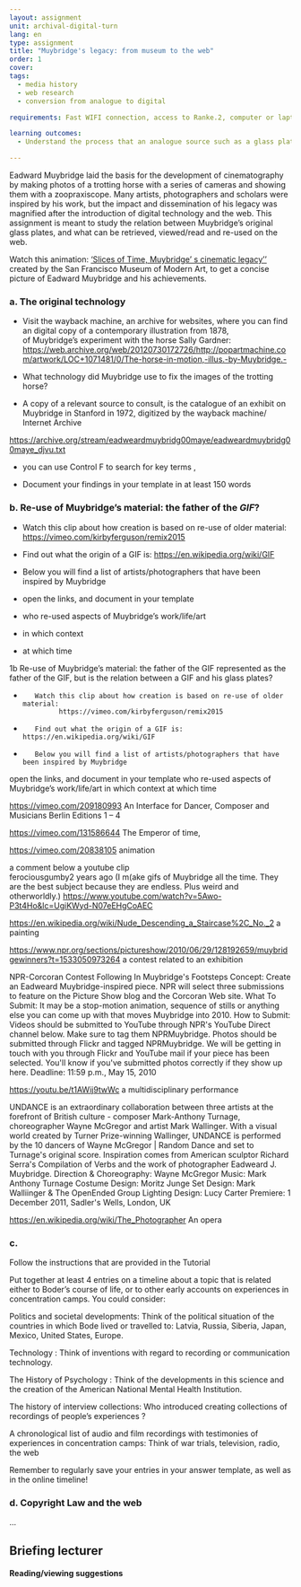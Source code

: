 ```yaml
---
layout: assignment
unit: archival-digital-turn
lang: en
type: assignment
title: "Muybridge's legacy: from museum to the web"
order: 1
cover:
tags:
  - media history
  - web research
  - conversion from analogue to digital

requirements: Fast WIFI connection, access to Ranke.2, computer or laptop, application on laptop or computer to view video,

learning outcomes:
  - Understand the process that an analogue source such as a glass plate undergoes when published on the web.

---
```


Eadward Muybridge laid the basis for the development of cinematography by making photos of a trotting horse with a series of
cameras and showing them with a zoopraxiscope. Many artists, photographers and scholars were inspired by his work, but the
impact and dissemination of his legacy was magnified after the introduction of digital technology and the web.
This assignment is meant to study the relation between Muybridge’s original glass plates, and what can be retrieved,
viewed/read and re-used on the web.


<!-- more -->

Watch this animation: [‘Slices of Time, Muybridge’ s cinematic legacy’’](https://youtu.be/wNU7sXkZmSw) created by the San Francisco Museum of  Modern Art,
to get a concise picture of Eadward Muybridge and his achievements.

<!-- briefing-student -->

### a. The original technology
<!-- section-contents -->

- Visit the wayback machine, an archive for websites, where you can find an digital copy of a contemporary illustration from 1878,  
of Muybridge’s experiment with the horse Sally Gardner:
https://web.archive.org/web/20120730172726/http://popartmachine.com/artwork/LOC+1071481/0/The-horse-in-motion,-illus.-by-Muybridge.-  

- What technology did Muybridge use to fix the images of the trotting horse?
-  A copy of a relevant source to consult,  is the catalogue of an exhibit on Muybridge in Stanford in 1972,
digitized by the wayback machine/ Internet Archive

https://archive.org/stream/eadweardmuybridg00maye/eadweardmuybridg00maye_djvu.txt

- you can use Control F  to search for key terms ,

- Document your findings in your template in at least 150 words


<!-- section -->
### b. Re-use of Muybridge’s material: the father of the *GIF*?
<!-- section-contents -->
-  Watch this clip about how creation is based on re-use of older material:
   https://vimeo.com/kirbyferguson/remix2015
-  Find out what the origin of a GIF is:
   https://en.wikipedia.org/wiki/GIF

- Below you will find a list of artists/photographers that have been inspired by Muybridge
- open the links,  and document in your template

- who re-used aspects of Muybridge’s work/life/art
- in which context
- at which time  





1b   Re-use of Muybridge’s material: the father of the GIF represented as the
       father of the GIF, but is the relation between a GIF and his glass plates?

-        Watch this clip about how creation is based on re-use of older material:
               https://vimeo.com/kirbyferguson/remix2015

-        Find out what the origin of a GIF is: https://en.wikipedia.org/wiki/GIF

-        Below you will find a list of artists/photographers that have been inspired by Muybridge

open the links,  and document in your template
 who re-used aspects of Muybridge’s work/life/art
 in which context
 at which time  

https://vimeo.com/209180993  An Interface for Dancer, Composer and Musicians
Berlin Editions 1 – 4

https://vimeo.com/131586644
The Emperor of time,

https://vimeo.com/20838105
animation

a comment below  a youtube clip       
ferociousgumby2 years ago
(I m(ake gifs of Muybridge all the time. They are the best subject because they are endless. Plus weird and otherworldly.)
https://www.youtube.com/watch?v=5Awo-P3t4Ho&lc=UgiKWyd-N07eEHgCoAEC

https://en.wikipedia.org/wiki/Nude_Descending_a_Staircase%2C_No._2
a painting

https://www.npr.org/sections/pictureshow/2010/06/29/128192659/muybridgewinners?t=1533050973264
a contest related to an exhibition

NPR-Corcoran Contest
Following In Muybridge's Footsteps
Concept: Create an Eadweard Muybridge-inspired piece. NPR will select three submissions to feature on the Picture Show blog and the Corcoran Web site.
What To Submit: It may be a stop-motion animation, sequence of stills or anything else you can come up with that moves Muybridge into 2010.
How to Submit: Videos should be submitted to YouTube through NPR's YouTube Direct channel below. Make sure to tag them NPRMuybridge. Photos should be submitted through Flickr and tagged NPRMuybridge. We will be getting in touch with you through Flickr and YouTube mail if your piece has been selected. You'll know if you've submitted photos correctly if they show up here.
Deadline: 11:59 p.m., May 15, 2010

https://youtu.be/t1AWij9twWc
a multidisciplinary performance

UNDANCE is an extraordinary collaboration between three artists at the forefront of British culture - composer Mark-Anthony Turnage, choreographer Wayne McGregor and artist Mark Wallinger. With a visual world created by Turner Prize-winning Wallinger, UNDANCE is performed by the 10 dancers of Wayne McGregor | Random Dance and set to Turnage's original score. Inspiration comes from American sculptor Richard Serra's Compilation of Verbs and the work of photographer Eadweard J. Muybridge. Direction & Choreography: Wayne McGregor Music: Mark Anthony Turnage Costume Design: Moritz Junge Set Design: Mark Walliinger & The OpenEnded Group Lighting Design: Lucy Carter Premiere: 1 December 2011, Sadler's Wells, London, UK


 https://en.wikipedia.org/wiki/The_Photographer
 An opera

<!-- section -->
### c.
<!-- section-contents -->
Follow the instructions that are provided in the Tutorial

Put together at least 4 entries on a timeline about a topic  that is related either to Boder’s course of life, or to other early accounts on experiences in concentration camps.  You could consider:

Politics and societal developments:    Think of the political situation of the countries in which Bode lived or travelled to: Latvia, Russia, Siberia, Japan, Mexico, United States, Europe.

Technology :     Think of  inventions with regard to recording or communication technology.

The History of Psychology :  Think of the developments in this science and the creation of the American National Mental Health Institution.

The history of  interview collections:  Who introduced creating collections of recordings of people’s experiences ?

A chronological list of audio and film recordings with testimonies of experiences in concentration camps: Think of war trials, television, radio, the web

Remember to regularly save your entries in your answer template, as well as in the online timeline!

<!-- section -->
### d. Copyright Law and the web
<!-- section-contents -->
...

<!-- briefing-teacher -->
## Briefing lecturer


#### Reading/viewing  suggestions

